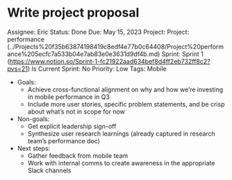 # Write project proposal

Assignee: Eric
Status: Done
Due: May 15, 2023
Project: Project: performance (../Projects%20f35b63874198419c8edf4e77b0c64408/Project%20performance%205ecfc7a533b04e7ab83e0e3631d9df4b.md)
Sprint: Sprint 1 (https://www.notion.so/Sprint-1-fc21922aad634bef8d4ff2eb732ff8c2?pvs=21)
Is Current Sprint: No
Priority: Low
Tags: Mobile

- Goals:
    - Achieve cross-functional alignment on why and how we’re investing in mobile performance in Q3
    - Include more user stories, specific problem statements, and be crisp about what’s not in scope for now
- Non-goals:
    - Get explicit leadership sign-off
    - Synthesize user research learnings (already captured in research team’s performance doc)
- Next steps:
    - Gather feedback from mobile team
    - Work with internal comms to create awareness in the appropriate Slack channels